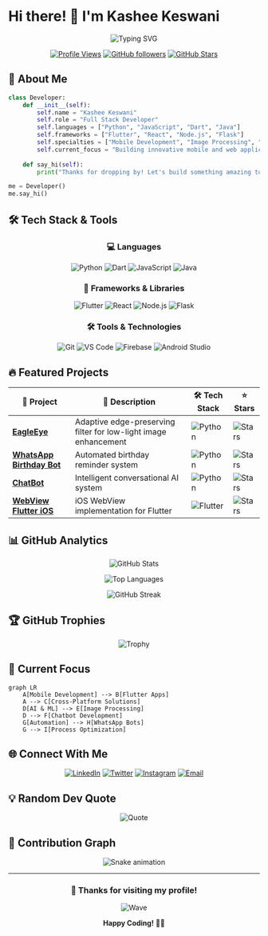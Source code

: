 # Hi there! 👋 I'm Kashee Keswani

<div align="center">
  
![Typing SVG](https://readme-typing-svg.herokuapp.com?font=Fira+Code&size=30&duration=3000&pause=1000&color=00D4FF&center=true&vCenter=true&multiline=true&width=800&height=100&lines=Full+Stack+Developer+%F0%9F%9A%80;Flutter+%7C+Python+%7C+JavaScript;Building+Amazing+Digital+Experiences)

[![Profile Views](https://komarev.com/ghpvc/?username=kasheekeswani&color=blueviolet&style=for-the-badge)](https://github.com/kasheekeswani)
[![GitHub followers](https://img.shields.io/github/followers/kasheekeswani?style=for-the-badge&color=orange)](https://github.com/kasheekeswani)
[![GitHub Stars](https://img.shields.io/github/stars/kasheekeswani?style=for-the-badge&color=yellow)](https://github.com/kasheekeswani)

</div>

## 🌟 About Me

```python
class Developer:
    def __init__(self):
        self.name = "Kashee Keswani"
        self.role = "Full Stack Developer"
        self.languages = ["Python", "JavaScript", "Dart", "Java"]
        self.frameworks = ["Flutter", "React", "Node.js", "Flask"]
        self.specialties = ["Mobile Development", "Image Processing", "Automation"]
        self.current_focus = "Building innovative mobile and web applications"
    
    def say_hi(self):
        print("Thanks for dropping by! Let's build something amazing together 🚀")

me = Developer()
me.say_hi()
```

## 🛠️ Tech Stack & Tools

<div align="center">

### 💻 Languages
![Python](https://img.shields.io/badge/Python-FFD43B?style=for-the-badge&logo=python&logoColor=blue)
![Dart](https://img.shields.io/badge/Dart-0175C2?style=for-the-badge&logo=dart&logoColor=white)
![JavaScript](https://img.shields.io/badge/JavaScript-F7DF1E?style=for-the-badge&logo=javascript&logoColor=black)
![Java](https://img.shields.io/badge/Java-ED8B00?style=for-the-badge&logo=openjdk&logoColor=white)

### 🚀 Frameworks & Libraries
![Flutter](https://img.shields.io/badge/Flutter-02569B?style=for-the-badge&logo=flutter&logoColor=white)
![React](https://img.shields.io/badge/React-20232A?style=for-the-badge&logo=react&logoColor=61DAFB)
![Node.js](https://img.shields.io/badge/Node.js-339933?style=for-the-badge&logo=nodedotjs&logoColor=white)
![Flask](https://img.shields.io/badge/Flask-000000?style=for-the-badge&logo=flask&logoColor=white)

### 🛠️ Tools & Technologies
![Git](https://img.shields.io/badge/Git-F05032?style=for-the-badge&logo=git&logoColor=white)
![VS Code](https://img.shields.io/badge/VS_Code-007ACC?style=for-the-badge&logo=visual-studio-code&logoColor=white)
![Firebase](https://img.shields.io/badge/Firebase-FFCA28?style=for-the-badge&logo=firebase&logoColor=black)
![Android Studio](https://img.shields.io/badge/Android_Studio-3DDC84?style=for-the-badge&logo=android-studio&logoColor=white)

</div>

## 🔥 Featured Projects

<div align="center">

| 🎯 Project | 📝 Description | 🛠️ Tech Stack | ⭐ Stars |
|------------|----------------|----------------|----------|
| **[EagleEye](https://github.com/kasheekeswani/EagleEye)** | Adaptive edge-preserving filter for low-light image enhancement | ![Python](https://img.shields.io/badge/-Python-blue) | ![Stars](https://img.shields.io/github/stars/kasheekeswani/EagleEye?style=flat) |
| **[WhatsApp Birthday Bot](https://github.com/kasheekeswani/whatsapp_birthdaybot)** | Automated birthday reminder system | ![Python](https://img.shields.io/badge/-Python-blue) | ![Stars](https://img.shields.io/github/stars/kasheekeswani/whatsapp_birthdaybot?style=flat) |
| **[ChatBot](https://github.com/kasheekeswani/chatbot)** | Intelligent conversational AI system | ![Python](https://img.shields.io/badge/-Python-blue) | ![Stars](https://img.shields.io/github/stars/kasheekeswani/chatbot?style=flat) |
| **[WebView Flutter iOS](https://github.com/kasheekeswani/webview_flutter_ios)** | iOS WebView implementation for Flutter | ![Flutter](https://img.shields.io/badge/-Flutter-blue) | ![Stars](https://img.shields.io/github/stars/kasheekeswani/webview_flutter_ios?style=flat) |

</div>

## 📊 GitHub Analytics

<div align="center">
  
![GitHub Stats](https://github-readme-stats.vercel.app/api?username=kasheekeswani&show_icons=true&theme=tokyonight&hide_border=true&bg_color=0D1117&title_color=00D4FF&icon_color=00D4FF&text_color=FFFFFF)

![Top Languages](https://github-readme-stats.vercel.app/api/top-langs/?username=kasheekeswani&layout=compact&theme=tokyonight&hide_border=true&bg_color=0D1117&title_color=00D4FF&text_color=FFFFFF)

![GitHub Streak](https://github-readme-streak-stats.herokuapp.com/?user=kasheekeswani&theme=tokyonight&hide_border=true&background=0D1117&stroke=00D4FF&ring=00D4FF&fire=FF6B6B&currStreakLabel=00D4FF)

</div>

## 🏆 GitHub Trophies

<div align="center">

![Trophy](https://github-profile-trophy.vercel.app/?username=kasheekeswani&theme=tokyonight&no-frame=true&column=7&margin-w=15&margin-h=15)

</div>

## 🎯 Current Focus

```mermaid
graph LR
    A[Mobile Development] --> B[Flutter Apps]
    A --> C[Cross-Platform Solutions]
    D[AI & ML] --> E[Image Processing]
    D --> F[Chatbot Development]
    G[Automation] --> H[WhatsApp Bots]
    G --> I[Process Optimization]
```

## 🌐 Connect With Me

<div align="center">

[![LinkedIn](https://img.shields.io/badge/LinkedIn-0077B5?style=for-the-badge&logo=linkedin&logoColor=white)](https://linkedin.com/in/kasheekeswani)
[![Twitter](https://img.shields.io/badge/Twitter-1DA1F2?style=for-the-badge&logo=twitter&logoColor=white)](https://twitter.com/kasheekeswani)
[![Instagram](https://img.shields.io/badge/Instagram-E4405F?style=for-the-badge&logo=instagram&logoColor=white)](https://instagram.com/kasheekeswani)
[![Email](https://img.shields.io/badge/Email-D14836?style=for-the-badge&logo=gmail&logoColor=white)](mailto:your.email@gmail.com)

</div>

## 💡 Random Dev Quote

<div align="center">

![Quote](https://quotes-github-readme.vercel.app/api?type=horizontal&theme=tokyonight)

</div>

## 🐍 Contribution Graph

<div align="center">

![Snake animation](https://github.com/kasheekeswani/kasheekeswani/blob/output/github-contribution-grid-snake-dark.svg)

</div>

---

<div align="center">
  
### 💖 Thanks for visiting my profile! 

![Wave](https://raw.githubusercontent.com/mayhemantt/mayhemantt/Update/svg/Bottom.svg)

**Happy Coding!** 🚀✨

</div>

